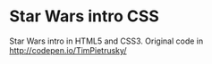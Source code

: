 # Star Wars intro CSS

Star Wars intro in HTML5 and CSS3. Original code in http://codepen.io/TimPietrusky/
